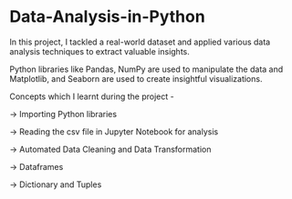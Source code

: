 # Data-Analysis-in-Python
In this project, I tackled a real-world dataset and applied various data analysis techniques to extract valuable insights. 

Python libraries like Pandas, NumPy are used to manipulate the data and Matplotlib, and Seaborn are used to create insightful visualizations. 

Concepts which I learnt during the project - 

-> Importing Python libraries

-> Reading the csv file in Jupyter Notebook for analysis

-> Automated Data Cleaning and Data Transformation

-> Dataframes

-> Dictionary and Tuples
